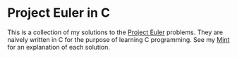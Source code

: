 # Project Euler in C

This is a collection of my solutions to the [Project Euler](https://projecteuler.net/) problems. They are naively written in C for the purpose of learning C programming. See my [Mint](https://min.togetter.com/r1GcW6O) for an explanation of each solution.
